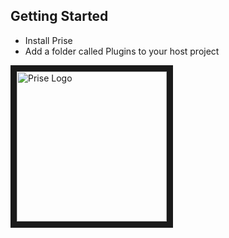 ## Getting Started

- Install Prise
- Add a folder called Plugins to your host project

<img src="https://github.com/merken/Prise/blob/master/docs/prise.png?raw=true" 
alt="Prise Logo" width="240" height="240" border="10" style="left:auto;right:auto;" />
